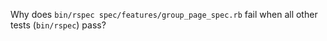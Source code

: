 Why does `bin/rspec spec/features/group_page_spec.rb` fail when all other tests (`bin/rspec`) pass?

